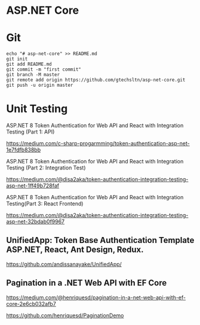# ASP.NET Core

# Git

```
echo "# asp-net-core" >> README.md
git init
git add README.md
git commit -m "first commit"
git branch -M master
git remote add origin https://github.com/gtechsltn/asp-net-core.git
git push -u origin master
```

# Unit Testing

ASP.NET 8 Token Authentication for Web API and React with Integration Testing (Part 1: API)

https://medium.com/c-sharp-progarmming/token-authentication-asp-net-1e7fdfb838bb

ASP.NET 8 Token Authentication for Web API and React with Integration Testing (Part 2: Integration Test)

https://medium.com/@disa2aka/token-authentication-integration-testing-asp-net-1ff49b728faf

ASP.NET 8 Token Authentication for Web API and React with Integration Testing(Part 3: React Frontend)

https://medium.com/@disa2aka/token-authentication-integration-testing-asp-net-32bdab0f9967

## UnifiedApp: Token Base Authentication Template ASP.NET, React, Ant Design, Redux.

https://github.com/andissanayake/UnifiedApp/

## Pagination in a .NET Web API with EF Core

https://medium.com/@henriquesd/pagination-in-a-net-web-api-with-ef-core-2e6cb032afb7

https://github.com/henriquesd/PaginationDemo
